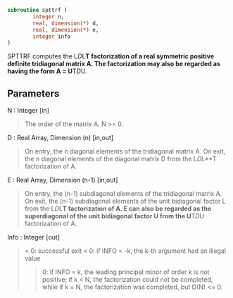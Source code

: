 ```fortran
subroutine spttrf (
		integer n,
		real, dimension(*) d,
		real, dimension(*) e,
		integer info
)
```

 SPTTRF computes the L*D*L**T factorization of a real symmetric
 positive definite tridiagonal matrix A.  The factorization may also
 be regarded as having the form A = U**T*D*U.

## Parameters
N : Integer [in]
> The order of the matrix A.  N >= 0.

D : Real Array, Dimension (n) [in,out]
> On entry, the n diagonal elements of the tridiagonal matrix
> A.  On exit, the n diagonal elements of the diagonal matrix
> D from the L*D*L**T factorization of A.

E : Real Array, Dimension (n-1) [in,out]
> On entry, the (n-1) subdiagonal elements of the tridiagonal
> matrix A.  On exit, the (n-1) subdiagonal elements of the
> unit bidiagonal factor L from the L*D*L**T factorization of A.
> E can also be regarded as the superdiagonal of the unit
> bidiagonal factor U from the U**T*D*U factorization of A.

Info : Integer [out]
> = 0: successful exit
> < 0: if INFO = -k, the k-th argument had an illegal value
> > 0: if INFO = k, the leading principal minor of order k
> is not positive; if k < N, the factorization could not
> be completed, while if k = N, the factorization was
> completed, but D(N) <= 0.

